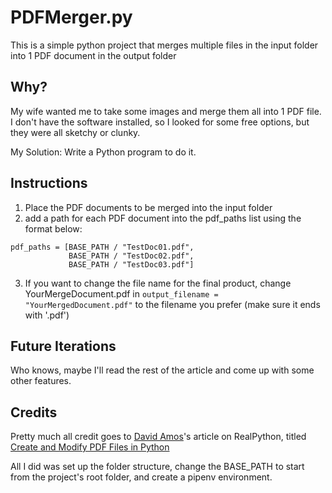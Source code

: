 # PDFMerger.py
This is a simple python project that merges multiple files in the input folder into 1 PDF document in the output folder

## Why?
My wife wanted me to take some images and merge them all into 1 PDF file. I don't have the software installed, so I looked for some free options, but they were all sketchy or clunky.

My Solution: Write a Python program to do it.

## Instructions
1. Place the PDF documents to be merged into the input folder 
2. add a path for each PDF document into the pdf_paths list using the format below:
```
pdf_paths = [BASE_PATH / "TestDoc01.pdf",
             BASE_PATH / "TestDoc02.pdf",
             BASE_PATH / "TestDoc03.pdf"] 
```
3. If you want to change the file name for the final product, change YourMergeDocument.pdf in `output_filename = "YourMergedDocument.pdf"` to the filename you prefer (make sure it ends with '.pdf')

## Future Iterations
Who knows, maybe I'll read the rest of the article and come up with some other features.

## Credits
Pretty much all credit goes to [David Amos](https://realpython.com/team/damos/)'s article on RealPython, titled [Create and Modify PDF Files in Python](https://realpython.com/creating-modifying-pdf/#concatenating-and-merging-pdfs)

All I did was set up the folder structure, change the BASE_PATH to start from the project's root folder, and create a pipenv environment.
